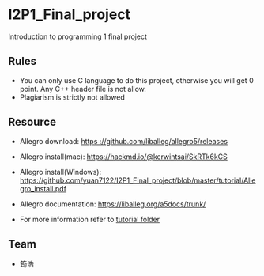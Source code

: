 # I2P1_Final_project
Introduction to programming 1 final project
## Rules
- You can only use C language to do this project, otherwise you will get 0 point.
  Any C++ header file is not allow.
- Plagiarism is strictly not allowed

## Resource

- Allegro download: [https ://github.com/liballeg/allegro5/releases](https://github.com/liballeg/allegro5/releases)

- Allegro install(mac): https://hackmd.io/@kerwintsai/SkRTk6kCS
- Allegro install(Windows):  https://github.com/yuan7122/I2P1_Final_project/blob/master/tutorial/Allegro_install.pdf
- Allegro documentation: https://liballeg.org/a5docs/trunk/
- For more information refer to [tutorial folder](https://github.com/yuan7122/I2P1_Final_project/tree/master/tutorial)

## Team
- 筠浩